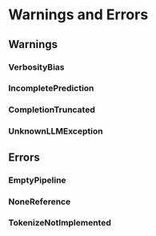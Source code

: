 # Warnings and Errors

## Warnings

### VerbosityBias

### IncompletePrediction

### CompletionTruncated

### UnknownLLMException

## Errors

### EmptyPipeline

### NoneReference

### TokenizeNotImplemented
